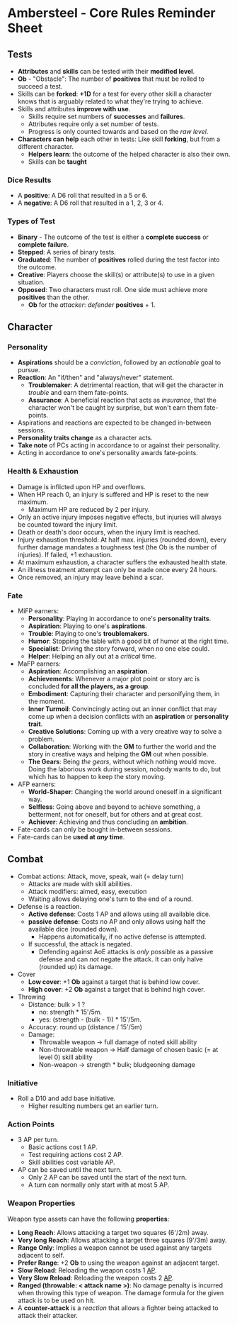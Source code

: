 # Ambersteel - Core Rules Reminder Sheet

## Tests
* **Attributes** and **skills** can be tested with their **modified level**. 
* **Ob** - "Obstacle": The number of **positives** that must be rolled to succeed a test. 
* Skills can be **forked**: **+1D** for a test for every other skill a character knows that is arguably related to what they're trying to achieve. 
* Skills and attributes **improve with use**. 
  * Skills require set numbers of **successes** and **failures**.
  * Attributes require only a set number of tests. 
  * Progress is only counted towards and based on the *raw level*. 
* **Characters can help** each other in tests: Like skill **forking**, but from a different character. 
  * **Helpers learn**: the outcome of the helped character is also their own.  
  * Skills can be **taught**

### Dice Results
* A **positive**: A D6 roll that resulted in a 5 or 6. 
* A **negative**: A D6 roll that resulted in a 1, 2, 3 or 4. 

### Types of Test
* **Binary** - The outcome of the test is either a **complete success** or **complete failure**.
* **Stepped**: A series of binary tests.
* **Graduated**: The number of **positives** rolled during the test factor into the outcome.
* **Creative**: Players choose the skill(s) or attribute(s) to use in a given situation. 
* **Opposed**: Two characters must roll. One side must achieve more **positives** than the other. 
  * **Ob** for the *attacker*: *defender* **positives** + 1. 

## Character

### Personality
* **Aspirations** should be a *conviction*, followed by an *actionable* goal to pursue.
* **Reaction**: An "if/then" and "always/never" statement.
  * **Troublemaker**: A detrimental reaction, that will get the character in *trouble* and earn them fate-points. 
  * **Assurance**: A beneficial reaction that acts as *insurance*, that the character won't be caught by surprise, but won't earn them fate-points. 
* Aspirations and reactions are expected to be changed in-between sessions. 
* **Personality traits change** as a character acts. 
* **Take note** of PCs acting in accordance to or against their personality.
* Acting in accordance to one's personality awards fate-points. 

### Health & Exhaustion
* Damage is inflicted upon HP and overflows. 
* When HP reach 0, an injury is suffered and HP is reset to the new maximum. 
  * Maximum HP are reduced by 2 per injury. 
* Only an active injury imposes negative effects, but injuries will always be counted toward the injury limit.
* Death or death's door occurs, when the injury limit is reached. 
* Injury exhaustion threshold: At half max. injuries (rounded down), every further damage mandates a toughness test (the Ob is the number of injuries). If failed, +1 exhaustion. 
* At maximum exhaustion, a character suffers the exhausted health state.
* An illness treatment attempt can only be made once every 24 hours. 
* Once removed, an injury may leave behind a scar. 

### Fate
* MiFP earners: 
  * **Personality**: Playing in accordance to one's **personality traits**. 
  * **Aspiration**: Playing to one's **aspirations**. 
  * **Trouble**: Playing to one's **troublemakers**.
  * **Humor**: Stopping the table with a good bit of humor at the right time. 
  * **Specialist**: Driving the story forward, when no one else could. 
  * **Helper**: Helping an ally out at a *critical* time.  
* MaFP earners: 
  * **Aspiration**: Accomplishing an **aspiration**. 
  * **Achievements**: Whenever a major plot point or story arc is concluded **for all the players, as a group**. 
  * **Embodiment**: Capturing their character and personifying them, in the moment. 
  * **Inner Turmoil**: Convincingly acting out an inner conflict that may come up when a decision conflicts with an **aspiration** or **personality trait**. 
  * **Creative Solutions**: Coming up with a very creative way to solve a problem. 
  * **Collaboration**: Working with the **GM** to further the world and the story in creative ways and helping the **GM** out when possible. 
  * **The Gears**: Being *the gears*, without which nothing would move. Doing the laborious work during session, nobody wants to do, but which has to happen to keep the story moving. 
* AFP earners: 
  * **World-Shaper**: Changing the world around oneself in a significant way. 
  * **Selfless**: Going above and beyond to achieve something, a betterment, not for oneself, but for others and at great cost. 
  * **Achiever**: Achieving and thus concluding an **ambition**. 
* Fate-cards can only be bought in-between sessions. 
* Fate-cards can be **used at *any* time**.

## Combat
* Combat actions: Attack, move, speak, wait (= delay turn)
  * Attacks are made with skill abilities.
  * Attack modifiers: aimed, easy, execution
  * Waiting allows delaying one's turn to the end of a round. 
* Defense is a reaction.
  * **Active defense**: Costs 1 AP and allows using all available dice. 
  * **passive defense**: Costs no AP and only allows using half the available dice (rounded down). 
    * Happens automatically, if no active defense is attempted. 
  * If successful, the attack is negated. 
    * Defending against AoE attacks is *only* possible as a passive defense and can *not* negate the attack. It can only halve (rounded up) its damage. 
* Cover
  * **Low cover**: +1 **Ob** against a target that is behind low cover. 
  * **High cover**: +2 **Ob** against a target that is behind high cover. 
* Throwing
  * Distance: bulk > 1 ?
    * no: strength * 15'/5m.
    * yes: (strength - (bulk - 1)) * 15'/5m.
  * Accuracy: round up (distance / 15'/5m)
  * Damage: 
    * Throwable weapon -> full damage of noted skill ability
    * Non-throwable weapon -> Half damage of chosen basic (= at level 0) skill ability
    * Non-weapon -> strength * bulk; bludgeoning damage

### Initiative
* Roll a D10 and add base initiative. 
  * Higher resulting numbers get an earlier turn. 

### Action Points
* 3 AP per turn. 
  * Basic actions cost 1 AP. 
  * Test requiring actions cost 2 AP.
  * Skill abilities cost variable AP.
* AP can be saved until the next turn. 
  * Only 2 AP can be saved until the start of the next turn. 
  * A turn can normally only start with at most 5 AP. 

### Weapon Properties
Weapon type assets can have the following **properties**:
* **Long Reach**: Allows attacking a target two squares (6'/2m) away. 
* **Very long Reach**: Allows attacking a target three squares (9'/3m) away. 
* **Range Only**: Implies a weapon cannot be used against any targets adjacent to self. 
* **Prefer Range**: +2 **Ob** to using the weapon against an adjacent target.
* **Slow Reload**: Reloading the weapon costs 1 [AP](#action-points-ap).
* **Very Slow Reload**: Reloading the weapon costs 2 [AP](#action-points-ap).
* **Ranged (throwable: < attack name >)**: No damage penalty is incurred when throwing this type of weapon. The damage formula for the given attack is to be used on hit. 
* A **counter-attack** is a *reaction* that allows a fighter being attacked to attack their attacker. 
